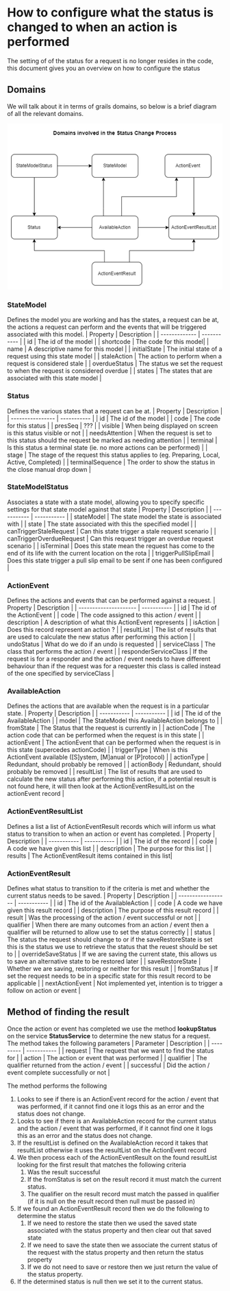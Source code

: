 # How to configure what the status is changed to when an action is performed
The setting of of the status for a request is no longer resides in the code, this document gives you an overview on how to configure the status

## Domains
We will talk about it in terms of grails domains, so below is a brief diagram of all the relevant domains.

![Domains used with Status, Action and Event processing](StateChangeDomains.png)

###	StateModel
Defines the model you are working and has the states, a request can be at, the actions a request can perform and the events that will be triggered associated with this model.
| Property      | Description |
| ------------- | ----------- |
| id            | The id of the model |
| shortcode     | The code for this model|
| name          | A descriptive name for this model |
| initialState  | The initial state of a request using this state model |
| staleAction   | The action to perform when a request is considered stale |
| overdueStatus | The status we set the request to when the request is considered overdue |
| states        | The states that are associated with this state model |

### Status
Defines the various states that a request can be at.
| Property       | Description |
| ---------------- | ----------- |
| id               | The id of the model |
| code             | The code for this status |
| presSeq          | ??? |
| visible          | When being displayed on screen is this status visible or not |
| needsAttention   | When the request is set to this status should the request be marked as needing attention |
| terminal         | Is this status a terminal state (ie. no more actions can be performed) |
| stage            | The stage of the request this status applies to (eg. Preparing, Local, Active, Completed) |
| terminalSequence | The order to show the status in the close manual drop down |

### StateModelStatus
Associates a state with a state model, allowing you to specify specific settings for that state model against that state
| Property    | Description |
| ----------- | ----------- |
| stateModel | The state model the state is associated with |
| state      | The state associated with this the specified model |
| canTriggerStaleRequest | Can this state trigger a stale request scenario |
| canTriggerOverdueRequest | Can this request trigger an overdue request scenario |
| isTerminal               | Does this state mean the request has come to the end of its life with the current location on the rota |
| triggerPullSlipEmail     | Does this state trigger a pull slip email to be sent if one has been configured |

### ActionEvent
Defines the actions and events that can be performed against a request.
| Property              | Description |
| --------------------- | ----------- |
| id                    | The id of the ActionEvent |
| code                  | The code assigned to this action / event |
| description           | A description of what this ActionEvent represents |
| isAction              | Does this record represent an action ? |
| resultList            | The list of results that are used to calculate the new status after performing this action |
| undoStatus            | What do we do if an undo is requested |
| serviceClass          | The class that performs the action / event |
| responderServiceClass | If the request is for a responder and the action / event needs to have different behaviour than if the request was for a requester this class is called instead of the one specified by serviceClass |

### AvailableAction
Defines the actions that are available when the request is in a particular state.
| Property    | Description |
| ----------- | ----------- |
| id          | The id of the AvailableAction |
| model       | The StateModel this AvailableAction belongs to |
| fromState   | The Status that the request is currently in |
| actionCode  | The action code that can be performed when the request is in this state |
| actionEvent | The actionEvent that can be performed when the request is in this state (supercedes actionCode) |
| triggerType | When is this ActionEvent available ([S]ystem, [M]anual or [P]rotocol) |
| actionType  | Redundant, should probably be removed |
| actionBody  | Redundant, should probably be removed |
| resultList  | The list of results that are used to calculate the new status after performing this action, if a potential result is not found here, it will then look at the ActionEventResultList on the actionEvent record |

### ActionEventResultList
Defines a list a list of ActionEventResult records which will inform us what status to transition to when an action or event has completed.
| Property    | Description |
| ----------- | ----------- |
| id          | The id of the record |
| code        | A code we have given this list |
| description | The purpose for this list |
| results     | The ActionEventResult items contained in this list|


### ActionEventResult
Defines what status to transition to if the criteria is met and whether the current status needs to be saved.
| Property           | Description |
| ------------------ | ----------- |
| id                 | The id of the AvailableAction |
| code               | A code we have given this result record |
| description        | The purpose of this result record |
| result             | Was the processing of the action / event successful or not |
| qualifier          | When there are many outcomes from an action / event then a qualifier will be returned to allow use to set the status correctly |
| status             | The status the request should change to or if the saveRestoreState is set this is the status we use to retrieve the status that the reuest should be set to |
| overrideSaveStatus | If we are saving the current state, this allows us to save an alternative state to be restored later |
| saveRestoreState   | Whether we are saving, restoring or neither for this result |
| fromStatus         | If set the request needs to be in a specific state for this result record to be applicable |
| nextActionEvent    | Not implemented yet, intention is to trigger a follow on action or event |

## Method of finding the result
Once the action or event has completed we use the method **lookupStatus** on the service **StatusService** to determine the new status for a request.
The method takes the following parameters
| Parameter | Description |
| --------- | ----------- |
| request | The request that we want to find the status for |
| action | The action or event that was performed |
| qualifier | The qualifier returned from the action / event |
| successful | Did the action / event complete successfully or not |

The method performs the following
1. Looks to see if there is an ActionEvent record for the action / event that was performed, if it cannot find one it logs this as an error and the status does not change.
2. Looks to see if there is an AvailableAction record for the current status and the action / event that was performed, if it cannot find one it logs this as an error and the status does not change.
3. If the resultList is defined on the AvailableAction record it takes that resultList otherwise it uses the resultList on the ActionEvent record
4. We then process each of the ActionEventResult on the found resultList looking for the first result that matches the following criteria
	1. Was the result successful
	2. If the fromStatus is set on the result record it must match the current status.
	3. The qualifier on the result record must match the passed in qualifier (if it is null on the result record then null must be passed in)
5. If we found an ActionEventResult record then we do the following to determine the status
	1. If we need to restore the state then we used the saved state associated with the status property and then clear out that saved state
	2. If we need to save the state then we associate the current status of the request with the status property and then return the status property
	3. If we do not need to save or restore then we just return the value of the status property.
6. If the determined status is null then we set it to the current status.
	